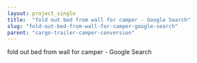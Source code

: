```yaml
---
layout: project_single
title:  "fold out bed from wall for camper - Google Search"
slug: "fold-out-bed-from-wall-for-camper-google-search"
parent: "cargo-trailer-camper-conversion"
---
```

fold out bed from wall for camper - Google Search